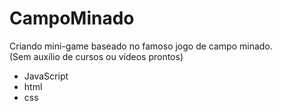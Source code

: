 # CampoMinado

Criando mini-game baseado no famoso jogo de campo minado. </br>
(Sem auxílio de cursos ou vídeos prontos)

- JavaScript
- html
- css
